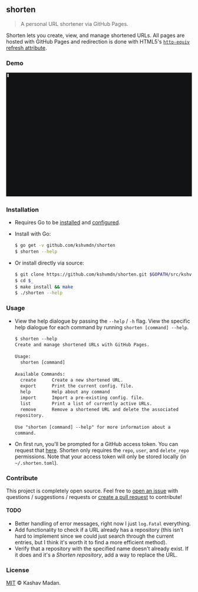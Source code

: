 ## shorten

> A personal URL shortener via GitHub Pages.

Shorten lets you create, view, and manage shortened URLs. All pages are hosted with GitHub Pages and redirection is done with HTML5's [`http-equiv` refresh attribute](https://developer.mozilla.org/en/docs/Web/HTML/Element/meta#attr-http-equiv).

### Demo

![](./.github/shorten.gif)

### Installation

  - Requires Go to be [installed](https://golang.org/doc/install) and [configured](https://golang.org/doc/install#testing).

  - Install with Go:

    ```sh
    $ go get -v github.com/kshvmdn/shorten
    $ shorten --help
    ```

  - Or install directly via source:

    ```sh
    $ git clone https://github.com/kshvmdn/shorten.git $GOPATH/src/kshvmdn/shorten
    $ cd $_
    $ make install && make
    $ ./shorten --help
    ```

### Usage

  - View the help dialogue by passing the `--help` / `-h` flag. View the specific help dialogue for each command by running `shorten [command] --help`.

    ```
    $ shorten --help
    Create and manage shortened URLs with GitHub Pages.

    Usage:
      shorten [command]

    Available Commands:
      create      Create a new shortened URL.
      export      Print the current config. file.
      help        Help about any command
      import      Import a pre-existing config. file.
      list        Print a list of currently active URLs.
      remove      Remove a shortened URL and delete the associated repository.

    Use "shorten [command] --help" for more information about a command.
    ```

  - On first run, you'll be prompted for a GitHub access token. You can request that [here](https://github.com/settings/tokens). Shorten only requires the `repo`, `user`, and `delete_repo` permissions. Note that your access token will only be stored locally (in `~/.shorten.toml`).

### Contribute

This project is completely open source. Feel free to [open an issue](https://github.com/kshvmdn/shorten/issues) with questions / suggestions / requests or [create a pull request](https://github.com/kshvmdn/shorten/pulls) to contribute!

#### TODO

- Better handling of error messages, right now I just `log.Fatal` everything.
- Add functionality to check if a URL already has a repository (this isn't hard to implement since we could just search through the current entries, but I think it's worth it to find a more efficient method).
- Verify that a repository with the specified name doesn't already exist. If it does and it's a _Shorten repository_, add a way to replace the URL.

### License

[MIT](./LICENSE) © Kashav Madan.
